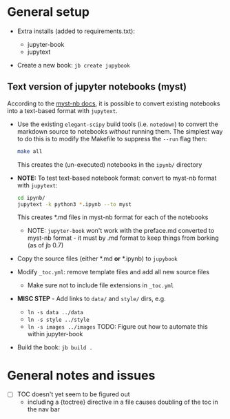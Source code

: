 # General setup
 - Extra installs (added to requirements.txt):
   * jupyter-book
   * jupytext

 - Create a new book: `jb create jupybook`

## Text version of jupyter notebooks (myst)

According to the [myst-nb docs][myst-nb], it is possible to convert existing
notebooks into a text-based format with `jupytext`.

 - Use the existing `elegant-scipy` build tools (i.e. `notedown`) to convert
   the markdown source to notebooks *without* running them. The simplest way
   to do this is to modify the Makefile to suppress the `--run` flag then:
   ```bash
   make all
   ```
   This creates the (un-executed) notebooks in the `ipynb/` directory

 - **NOTE:** To test text-based notebook format: convert to myst-nb format with
   `jupytext`:
   ```bash
   cd ipynb/
   jupytext -k python3 *.ipynb --to myst
   ```
   This creates *.md files in myst-nb format for each of the notebooks

   * NOTE: `jupyter-book` won't work with the preface.md converted to myst-nb
     format - it must by .md format to keep things from borking (as of
     jb 0.7)

 - Copy the source files (either *.md **or** *.ipynb) to `jupybook`
 - Modify `_toc.yml`: remove template files and add all new source files
   * Make sure not to include file extensions in `_toc.yml`

 - **MISC STEP** - Add links to `data/` and `style/` dirs, e.g.
   * `ln -s data ../data`
   * `ln -s style ../style`
   * `ln -s images ../images`
   TODO: Figure out how to automate this within jupyter-book

 - Build the book: `jb build .`

[myst-nb]: https://myst-nb.readthedocs.io/en/latest/use/markdown.html

# General notes and issues

 - [ ] TOC doesn't yet seem to be figured out
   - including a {toctree} directive in a file causes doubling of the toc in 
     the nav bar
